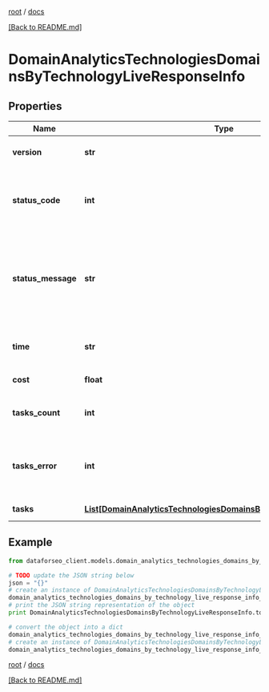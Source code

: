 [root](./../ "root") / [docs](./ "docs")

[[Back to README.md]](./../README.md "[Back to README.md]")

# DomainAnalyticsTechnologiesDomainsByTechnologyLiveResponseInfo

## Properties

Name | Type | Description | Notes
------------ | ------------- | ------------- | -------------
**version** | **str** | the current version of the API | [optional]
**status_code** | **int** | general status code you can find the full list of the response codes here | [optional]
**status_message** | **str** | general informational message you can find the full list of general informational messages here | [optional]
**time** | **str** | total execution time, seconds | [optional]
**cost** | **float** | total tasks cost, USD | [optional]
**tasks_count** | **int** | the number of tasks in the tasks array | [optional]
**tasks_error** | **int** | the number of tasks in the tasks array returned with an error | [optional]
**tasks** | [**List[DomainAnalyticsTechnologiesDomainsByTechnologyLiveTaskInfo]**](DomainAnalyticsTechnologiesDomainsByTechnologyLiveTaskInfo.md) | array of tasks | [optional]

## Example

```python
from dataforseo_client.models.domain_analytics_technologies_domains_by_technology_live_response_info import DomainAnalyticsTechnologiesDomainsByTechnologyLiveResponseInfo

# TODO update the JSON string below
json = "{}"
# create an instance of DomainAnalyticsTechnologiesDomainsByTechnologyLiveResponseInfo from a JSON string
domain_analytics_technologies_domains_by_technology_live_response_info_instance = DomainAnalyticsTechnologiesDomainsByTechnologyLiveResponseInfo.from_json(json)
# print the JSON string representation of the object
print DomainAnalyticsTechnologiesDomainsByTechnologyLiveResponseInfo.to_json()

# convert the object into a dict
domain_analytics_technologies_domains_by_technology_live_response_info_dict = domain_analytics_technologies_domains_by_technology_live_response_info_instance.to_dict()
# create an instance of DomainAnalyticsTechnologiesDomainsByTechnologyLiveResponseInfo from a dict
domain_analytics_technologies_domains_by_technology_live_response_info_form_dict = domain_analytics_technologies_domains_by_technology_live_response_info.from_dict(domain_analytics_technologies_domains_by_technology_live_response_info_dict)
```

  

[root](./../ "root") / [docs](./ "docs")

[[Back to README.md]](./../README.md "[Back to README.md]")